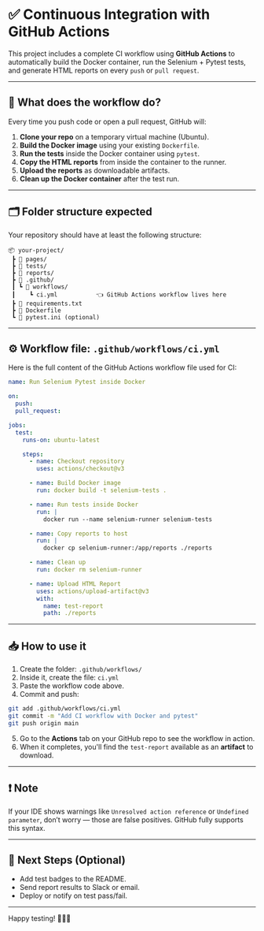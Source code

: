 # ✅ Continuous Integration with GitHub Actions

This project includes a complete CI workflow using **GitHub Actions** to automatically build the Docker container, run the Selenium + Pytest tests, and generate HTML reports on every `push` or `pull request`.

---

## 🚀 What does the workflow do?

Every time you push code or open a pull request, GitHub will:

1. **Clone your repo** on a temporary virtual machine (Ubuntu).
2. **Build the Docker image** using your existing `Dockerfile`.
3. **Run the tests** inside the Docker container using `pytest`.
4. **Copy the HTML reports** from inside the container to the runner.
5. **Upload the reports** as downloadable artifacts.
6. **Clean up the Docker container** after the test run.

---

## 🗂 Folder structure expected

Your repository should have at least the following structure:

```
📦 your-project/
 ┣ 📁 pages/
 ┣ 📁 tests/
 ┣ 📁 reports/
 ┣ 📁 .github/
 ┃ ┗ 📁 workflows/
 ┃    ┗ ci.yml           👈 GitHub Actions workflow lives here
 ┣ 📄 requirements.txt
 ┣ 📄 Dockerfile
 ┗ 📄 pytest.ini (optional)
```

---

## ⚙️ Workflow file: `.github/workflows/ci.yml`

Here is the full content of the GitHub Actions workflow file used for CI:

```yaml
name: Run Selenium Pytest inside Docker

on:
  push:
  pull_request:

jobs:
  test:
    runs-on: ubuntu-latest

    steps:
      - name: Checkout repository
        uses: actions/checkout@v3

      - name: Build Docker image
        run: docker build -t selenium-tests .

      - name: Run tests inside Docker
        run: |
          docker run --name selenium-runner selenium-tests

      - name: Copy reports to host
        run: |
          docker cp selenium-runner:/app/reports ./reports

      - name: Clean up
        run: docker rm selenium-runner

      - name: Upload HTML Report
        uses: actions/upload-artifact@v3
        with:
          name: test-report
          path: ./reports
```

---

## 📥 How to use it

1. Create the folder: `.github/workflows/`
2. Inside it, create the file: `ci.yml`
3. Paste the workflow code above.
4. Commit and push:

```bash
git add .github/workflows/ci.yml
git commit -m "Add CI workflow with Docker and pytest"
git push origin main
```

5. Go to the **Actions** tab on your GitHub repo to see the workflow in action.
6. When it completes, you'll find the `test-report` available as an **artifact** to download.

---

## ❗ Note

If your IDE shows warnings like `Unresolved action reference` or `Undefined parameter`, don’t worry — those are false positives. GitHub fully supports this syntax.

---

## 🧼 Next Steps (Optional)

- Add test badges to the README.
- Send report results to Slack or email.
- Deploy or notify on test pass/fail.

---

Happy testing! 🧪🐍🐳
